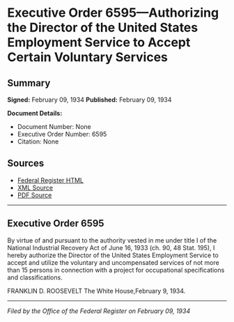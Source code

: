 # Executive Order 6595—Authorizing the Director of the United States Employment Service to Accept Certain Voluntary Services

## Summary

**Signed:** February 09, 1934
**Published:** February 09, 1934

**Document Details:**
- Document Number: None
- Executive Order Number: 6595
- Citation: None

## Sources
- [Federal Register HTML](https://www.presidency.ucsb.edu/documents/executive-order-6595-authorizing-the-director-the-united-states-employment-service-accept)
- [XML Source](None)
- [PDF Source](None)

---

## Executive Order 6595

By virtue of and pursuant to the authority vested in me under title I of the National Industrial Recovery Act of June 16, 1933 (ch. 90, 48 Stat. 195), I hereby authorize the Director of the United States Employment Service to accept and utilize the voluntary and uncompensated services of not more than 15 persons in connection with a project for occupational specifications and classifications.

FRANKLIN D. ROOSEVELT
The White House,February 9, 1934.

---

*Filed by the Office of the Federal Register on February 09, 1934*
